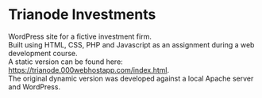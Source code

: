 # Trianode Investments

WordPress site for a fictive investment firm.  
Built using HTML, CSS, PHP and Javascript as an assignment during a web development course.  
A static version can be found here: https://trianode.000webhostapp.com/index.html.  
The original dynamic version was developed against a local Apache server and WordPress.
